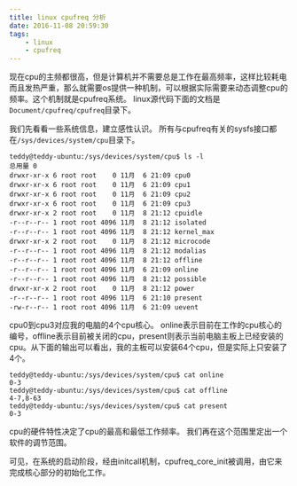 ```yaml
---
title: linux cpufreq 分析
date: 2016-11-08 20:59:30
tags:
	- linux
	- cpufreq
---
```

现在cpu的主频都很高，但是计算机并不需要总是工作在最高频率，这样比较耗电而且发热严重，那么就需要os提供一种机制，可以根据实际需要来动态调整cpu的频率。这个机制就是cpufreq系统。
linux源代码下面的文档是`Document/cpufreq/cpufreq`目录下。

我们先看看一些系统信息，建立感性认识。
所有与cpufreq有关的sysfs接口都在`/sys/devices/system/cpu`目录下。
```
teddy@teddy-ubuntu:/sys/devices/system/cpu$ ls -l
总用量 0
drwxr-xr-x 6 root root    0 11月  6 21:09 cpu0
drwxr-xr-x 6 root root    0 11月  6 21:09 cpu1
drwxr-xr-x 6 root root    0 11月  6 21:09 cpu2
drwxr-xr-x 6 root root    0 11月  6 21:09 cpu3
drwxr-xr-x 2 root root    0 11月  8 21:12 cpuidle
-r--r--r-- 1 root root 4096 11月  8 21:12 isolated
-r--r--r-- 1 root root 4096 11月  8 21:12 kernel_max
drwxr-xr-x 2 root root    0 11月  8 21:12 microcode
-r--r--r-- 1 root root 4096 11月  8 21:12 modalias
-r--r--r-- 1 root root 4096 11月  8 21:12 offline
-r--r--r-- 1 root root 4096 11月  6 21:09 online
-r--r--r-- 1 root root 4096 11月  8 21:12 possible
drwxr-xr-x 2 root root    0 11月  8 21:12 power
-r--r--r-- 1 root root 4096 11月  6 21:10 present
-rw-r--r-- 1 root root 4096 11月  6 21:09 uevent
```

cpu0到cpu3对应我的电脑的4个cpu核心。
online表示目前在工作的cpu核心的编号，offline表示目前被关闭的cpu，present则表示当前电脑主板上已经安装的cpu。从下面的输出可以看出，我的主板可以安装64个cpu，但是实际上只安装了4个。
```
teddy@teddy-ubuntu:/sys/devices/system/cpu$ cat online 
0-3
teddy@teddy-ubuntu:/sys/devices/system/cpu$ cat offline
4-7,8-63
teddy@teddy-ubuntu:/sys/devices/system/cpu$ cat present 
0-3
```

cpu的硬件特性决定了cpu的最高和最低工作频率。
我们再在这个范围里定出一个软件的调节范围。

可见，在系统的启动阶段，经由initcall机制，cpufreq_core_init被调用，由它来完成核心部分的初始化工作。


